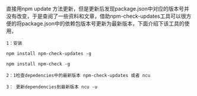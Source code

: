 直接用npm update 方法更新，但是更新后发现package.json中对应的版本号并没有改变，于是查阅了一些资料和文章，借助npm-check-updates工具可以很方便的将package.json中的依赖包版本号更新为最新版本，下面介绍下该工具的使用，


```
1：安装

npm install npm-check-updates -g

npm install npm-check -g

2：1检查depedencies中的最新版本 npm-check-updates 或者 ncu

3： 更新dependencies到最新版本 ncu -u

```